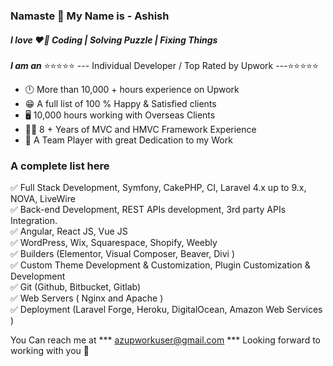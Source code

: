 ### Namaste 🙏 My Name is - Ashish
#####  I love ❤️‍🔥  Coding |  Solving Puzzle | Fixing Things 

***I am an***
⭐⭐⭐⭐⭐ --- Individual Developer / Top Rated by Upwork ---⭐⭐⭐⭐⭐
- 🕛 More than 10,000 + hours experience on Upwork
- 😁 A full list of 100 % Happy & Satisfied clients
- 🖥️ 10,000 hours working with Overseas Clients
- 🙋‍♂️ 8 + Years of MVC and HMVC Framework Experience
- 🤗 A Team Player with great Dedication to my Work

  
 ### A complete list here ###

 
✅ Full Stack Development, Symfony, CakePHP, CI, Laravel 4.x up to 9.x, NOVA, LiveWire <br>
✅ Back-end Development, REST APIs development, 3rd party APIs Integration.<br>
✅ Angular, React JS, Vue JS <br>
✅ WordPress, Wix, Squarespace, Shopify, Weebly <br>
✅ Builders (Elementor, Visual Composer, Beaver, Divi ) <br>
✅ Custom Theme Development & Customization, Plugin Customization & Development<br>
✅ Git (Github, Bitbucket, Gitlab)<br>
✅ Web Servers ( Nginx and Apache )<br>
✅ Deployment (Laravel Forge, Heroku, DigitalOcean, Amazon Web Services )<br>

You Can reach me at   *** azupworkuser@gmail.com ***
Looking forward to working with you 🙏

<!--
**azupworkuser/azupworkuser** is a ✨ _special_ ✨ repository because its `README.md` (this file) appears on your GitHub profile.

Here are some ideas to get you started:

- 🔭 I’m currently working on ...
- 🌱 I’m currently learning ...
- 👯 I’m looking to collaborate on ...
- 🤔 I’m looking for help with ...
- 💬 Ask me about ...
- 📫 How to reach me: ...
- 😄 Pronouns: ...
- ⚡ Fun fact: ...
-->
